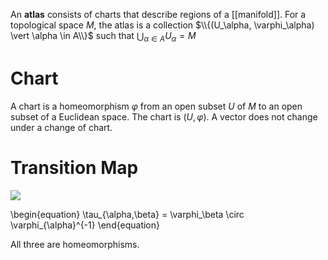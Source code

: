 An **atlas** consists of charts that describe regions of a [[manifold]]. For a topological space $M$, the atlas is a collection $\\{(U_\alpha, \varphi_\alpha) \vert \alpha \in A\\}$ such that $\bigcup_{\alpha \in A}U_\alpha = M$

# Chart

A chart is a homeomorphism $\varphi$ from an open subset $U$ of $M$ to an open subset of a Euclidean space. The chart is $(U,\varphi)$. A vector does not change under a change of chart.

# Transition Map

![](../../uploads/transition-map.png)

\begin{equation}
\tau_{\alpha,\beta} = \varphi_\beta \circ \varphi_{\alpha}^{-1}
\end{equation}

All three are homeomorphisms.